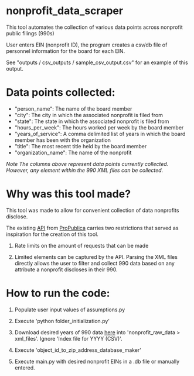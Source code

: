 # nonprofit_data_scraper

This tool automates the collection of various data points across nonprofit public filings (990s)

User enters EIN (nonprofit ID), the program creates a csv/db file of personnel information for the board for each EIN. 

See "outputs / csv_outputs / sample_csv_output.csv" for an example of this output.


# Data points collected:

  - "person_name": The name of the board member
  - "city": The city in which the associated nonprofit is filed from
  - "state": The state in which the associated nonprofit is filed from
  - "hours_per_week": The hours worked per week by the board member
  - "years_of_service": A comma delimited list of years in which the board member has been with the organization
  - "title": The most recent title held by the board member
  - "organization_name": The name of the nonprofit

_Note  The columns above represent data points currently collected. However, any element within the 990 XML files can be collected._


# Why was this tool made?

This tool was made to allow for convenient collection of data nonprofits disclose.

The existing [API](https://projects.propublica.org/nonprofits/api) from [ProPublica](https://www.propublica.org/) carries two restrictions that served as inspiration for the creation of this tool.

1. Rate limits on the amount of requests that can be made

2. Limited elements can be captured by the API. Parsing the XML files directly allows the user to filter and collect 990 data based on any attribute a nonprofit discloses in their 990.


# How to run the code:
1. Populate user input values of assumptions.py

2. Execute 'python folder_initialization.py'

3. Download desired years of 990 data [here](https://www.irs.gov/charities-non-profits/form-990-series-downloads) into 'nonprofit_raw_data > xml_files'. Ignore 'Index file for YYYY (CSV)'.

4. Execute 'object_id_to_zip_address_database_maker'

5. Execute main.py with desired nonprofit EINs in a .db file or manually entered.